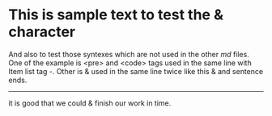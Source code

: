 This is sample text to test the & character
==========

And also to test those syntexes which are not used in the other *md* files.
One of the example is \<pre\> and \<code\> tags used in the same line with Item list tag -.
Other is &amp; used in the same line twice like this &amp; and sentence ends.

-------
it is good that we could & finish our work in time.